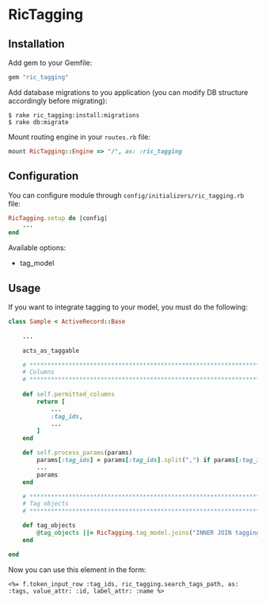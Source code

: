 # RicTagging

## Installation

Add gem to your Gemfile:

```ruby
gem "ric_tagging"
```

Add database migrations to you application (you can modify DB structure accordingly before migrating):

    $ rake ric_tagging:install:migrations
    $ rake db:migrate

Mount routing engine in your `routes.rb` file:

```ruby
mount RicTagging::Engine => "/", as: :ric_tagging
```

## Configuration

You can configure module through `config/initializers/ric_tagging.rb` file:

```ruby
RicTagging.setup do |config|
    ...
end
```

Available options:

- tag_model

## Usage

If you want to integrate tagging to your model, you must do the following:

```ruby
class Sample < ActiveRecord::Base
    
    ...

    acts_as_taggable

    # *********************************************************************
    # Columns
    # *********************************************************************
    
    def self.permitted_columns
        return [
            ...
            :tag_ids,
            ...
        ]
    end

    def self.process_params(params)
        params[:tag_ids] = params[:tag_ids].split(",") if params[:tag_ids] && params[:tag_ids].is_a?(String)
        ...
        params
    end

    # *********************************************************************
    # Tag objects
    # *********************************************************************

    def tag_objects
        @tag_objects ||= RicTagging.tag_model.joins("INNER JOIN taggings ON taggings.tag_id = tags.id").where("taggings.taggable_id = ? AND taggings.taggable_type = ?", self.id, self.class.to_s)
    end

end
```

Now you can use this element in the form:

```erb
<%= f.token_input_row :tag_ids, ric_tagging.search_tags_path, as: :tags, value_attr: :id, label_attr: :name %>
```
